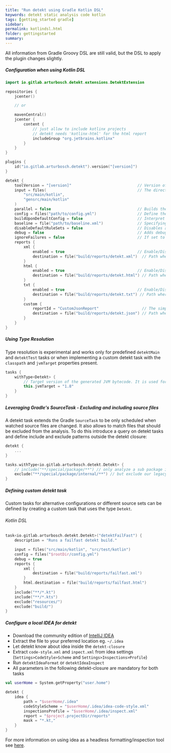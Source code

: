 ```yaml
---
title: "Run detekt using Gradle Kotlin DSL"
keywords: detekt static analysis code kotlin
tags: [getting_started gradle]
sidebar: 
permalink: kotlindsl.html
folder: gettingstarted
summary:
---
```


All information from Gradle Groovy DSL are still valid, but the
DSL to apply the plugin changes slightly.

##### <a name="gradlekotlin">Configuration when using Kotlin DSL</a> 

```kotlin
import io.gitlab.arturbosch.detekt.extensions.DetektExtension

repositories {
    jcenter()

    // or

    mavenCentral()
    jcenter {
        content {
            // just allow to include kotlinx projects
            // detekt needs 'kotlinx-html' for the html report
            includeGroup "org.jetbrains.kotlinx"
        }
    }
}

plugins {
    id("io.gitlab.arturbosch.detekt").version("[version]")
}

detekt {
    toolVersion = "[version]"                             // Version of the Detekt CLI that will be used. When unspecified the latest detekt version found will be used. Override to stay on the same version.
    input = files(                                        // The directories where detekt looks for input files. Defaults to `files("src/main/java", "src/main/kotlin")`.
        "src/main/kotlin",
        "gensrc/main/kotlin"
    )
    parallel = false                                      // Builds the AST in parallel. Rules are always executed in parallel. Can lead to speedups in larger projects. `false` by default.
    config = files("path/to/config.yml")                  // Define the detekt configuration(s) you want to use. Defaults to the default detekt configuration.
    buildUponDefaultConfig = false                        // Interpret config files as updates to the default config. `false` by default.
    baseline = file("path/to/baseline.xml")               // Specifying a baseline file. All findings stored in this file in subsequent runs of detekt.
    disableDefaultRuleSets = false                        // Disables all default detekt rulesets and will only run detekt with custom rules defined in plugins passed in with `detektPlugins` configuration. `false` by default.
    debug = false                                         // Adds debug output during task execution. `false` by default.
    ignoreFailures = false                                // If set to `true` the build does not fail when the maxIssues count was reached. Defaults to `false`.
    reports {
        xml {
            enabled = true                                // Enable/Disable XML report (default: true)
            destination = file("build/reports/detekt.xml")  // Path where XML report will be stored (default: `build/reports/detekt/detekt.xml`)
        }
        html {
            enabled = true                                // Enable/Disable HTML report (default: true)
            destination = file("build/reports/detekt.html") // Path where HTML report will be stored (default: `build/reports/detekt/detekt.html`)
        }
        txt {
            enabled = true                                // Enable/Disable TXT report (default: true)
            destination = file("build/reports/detekt.txt") // Path where TXT report will be stored (default: `build/reports/detekt/detekt.txt`)
        }
        custom {
            reportId = "CustomJsonReport"                   // The simple class name of your custom report.
            destination = file("build/reports/detekt.json") // Path where report will be stored
        }
    }
}
```

##### Using Type Resolution

Type resolution is experimental and works only for predefined `detektMain` and `detektTest` tasks or when implementing a 
custom detekt task with the `classpath` and `jvmTarget` properties present.

```kotlin
tasks {
    withType<Detekt> {
        // Target version of the generated JVM bytecode. It is used for type resolution.
        this.jvmTarget = "1.8"
    }
}
```

##### <a name="excluding">Leveraging Gradle's SourceTask - Excluding and including source files</a>

A detekt task extends the Gradle `SourceTask` to be only scheduled when watched source files are changed.
It also allows to match files that should be excluded from the analysis.
To do this introduce a query on detekt tasks and define include and exclude patterns outside the detekt closure:

```kotlin
detekt {
    ...
}

tasks.withType<io.gitlab.arturbosch.detekt.Detekt> {
    // include("**/special/package/**") // only analyze a sub package inside src/main/kotlin
    exclude("**/special/package/internal/**") // but exclude our legacy internal package
}
```

##### <a name="customdetekttask">Defining custom detekt task</a>

Custom tasks for alternative configurations or different source sets can be defined by creating a custom task that
uses the type `Detekt`.

###### Kotlin DSL
```kotlin
task<io.gitlab.arturbosch.detekt.Detekt>("detektFailFast") {
    description = "Runs a failfast detekt build."

    input = files("src/main/kotlin", "src/test/kotlin")
    config = files("$rootDir/config.yml")
    debug = true
    reports {
        xml {
            destination = file("build/reports/failfast.xml")
        }
        html.destination = file("build/reports/failfast.html")
    }
    include("**/*.kt")
    include("**/*.kts")
    exclude("resources/")
    exclude("build/")
}
```


##### <a name="idea">Configure a local IDEA for detekt</a>

- Download the community edition of [IntelliJ IDEA](https://www.jetbrains.com/idea/download/)
- Extract the file to your preferred location eg. `~/.idea`
- Let detekt know about idea inside the `detekt-closure`
- Extract `code-style.xml` and `inpect.xml` from idea settings (`Settings>CodeStyle>Scheme` and `Settings>Inspections>Profile`)
- Run `detektIdeaFormat` or `detektIdeaInspect`
- All parameters in the following detekt-closure are mandatory for both tasks

```kotlin
val userHome = System.getProperty("user.home")

detekt {
    idea {
        path = "$userHome/.idea"
        codeStyleScheme = "$userHome/.idea/idea-code-style.xml"
        inspectionsProfile = "$userHome/.idea/inspect.xml"
        report = "$project.projectDir/reports"
        mask = "*.kt,"
    }
}
```

For more information on using idea as a headless formatting/inspection tool see [here](https://www.jetbrains.com/help/idea/working-with-intellij-idea-features-from-command-line.html).
